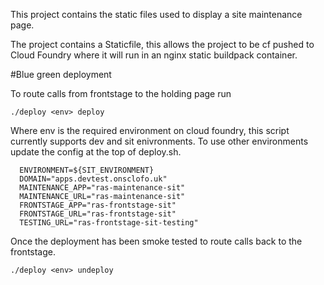This project contains the static files used to display a site maintenance page.

The project contains a Staticfile, this allows the project to be cf pushed to Cloud Foundry where it will run in an nginx static buildpack container.


#Blue green deployment

To route calls from frontstage to the holding page run

```
./deploy <env> deploy
```


Where env is the required environment on cloud foundry, this script currently supports dev and sit enivronments.
To use other environments update the config at the top of deploy.sh.
```
  ENVIRONMENT=${SIT_ENVIRONMENT}
  DOMAIN="apps.devtest.onsclofo.uk"
  MAINTENANCE_APP="ras-maintenance-sit"
  MAINTENANCE_URL="ras-maintenance-sit"
  FRONTSTAGE_APP="ras-frontstage-sit"
  FRONTSTAGE_URL="ras-frontstage-sit"
  TESTING_URL="ras-frontstage-sit-testing"
  ```


Once the deployment has been smoke tested to route calls back to the frontstage.

```
./deploy <env> undeploy
```
